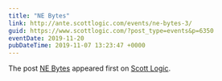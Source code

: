 ```yaml
---
title: "NE Bytes"
link: http://ante.scottlogic.com/events/ne-bytes-3/
guid: https://www.scottlogic.com/?post_type=events&p=6350
eventDate: 2019-11-20
pubDateTime: 2019-11-07 13:23:47 +0000
---
```


<p>The post <a rel="nofollow" href="http://ante.scottlogic.com/events/ne-bytes-3/">NE Bytes</a> appeared first on <a rel="nofollow" href="http://ante.scottlogic.com">Scott Logic</a>.</p>